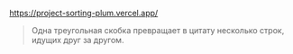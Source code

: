 
https://project-sorting-plum.vercel.app/
> Одна треугольная скобка
> превращает в цитату несколько строк,
> идущих друг за другом.
